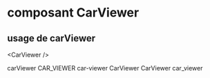 # composant CarViewer

## usage de carViewer

&lt;CarViewer /&gt;

carViewer
CAR_VIEWER
car-viewer
CarViewer
CarViewer
car_viewer